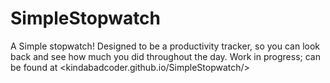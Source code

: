 # SimpleStopwatch

A Simple stopwatch! Designed to be a productivity tracker, so you can look back and see how much you did throughout the day. Work in progress; can be found at <kindabadcoder.github.io/SimpleStopwatch/>
